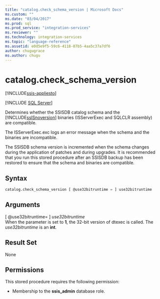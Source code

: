 ```yaml
---
title: "catalog.check_schema_version | Microsoft Docs"
ms.custom: ""
ms.date: "03/04/2017"
ms.prod: sql
ms.prod_service: "integration-services"
ms.reviewer: ""
ms.technology: integration-services
ms.topic: "language-reference"
ms.assetid: e0d5e9f5-59c6-4118-87b5-4aa5c37a7df6
author: chugugrace
ms.author: chugu
---
```

# catalog.check_schema_version 

[!INCLUDE[ssis-appliesto](../../includes/ssis-appliesto-ssvrpluslinux-asdb-asdw-xxx.md)]


[!INCLUDE [SQL Server](../../includes/applies-to-version/sqlserver.md)]

  Determines whether the SSISDB catalog schema and the [!INCLUDE[ssISnoversion](../../includes/ssisnoversion-md.md)] binaries (ISServerExec and SQLCLR assembly) are compatible.  
  
 The ISServerExec.exc logs an error message when the schema and the binaries are incompatible.  
  
 The SSISDB schema version is incremented when the schema changes during the application of patches and during upgrades. It is recommended that you run this stored procedure after an SSISDB backup has been restored to ensure that the schema and binaries are compatible.  
  
## Syntax  
  
```sql  
catalog.check_schema_version [ @use32bitruntime = ] use32bitruntime  
```  
  
## Arguments  
 [ @use32bitruntime= ] *use32bitruntime*  
 When the parameter is set to **1**, the 32-bit version of dtexec is called. The *use32bitruntime* is an **int**.  
  
## Result Set  
 None  
  
## Permissions  
 This stored procedure requires the following permission:  
  
-   Membership to the **ssis_admin** database role.  
  
  
